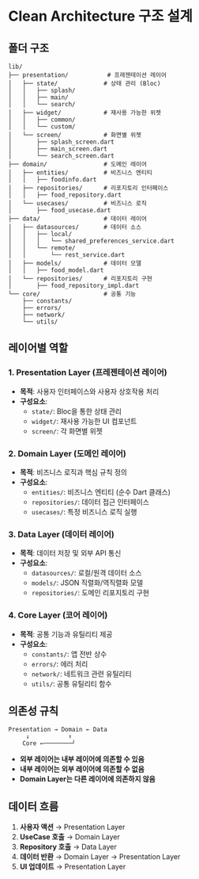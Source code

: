 # Clean Architecture 구조 설계

## 폴더 구조

```
lib/
├── presentation/           # 프레젠테이션 레이어
│   ├── state/             # 상태 관리 (Bloc)
│   │   ├── splash/
│   │   ├── main/
│   │   └── search/
│   ├── widget/            # 재사용 가능한 위젯
│   │   ├── common/
│   │   └── custom/
│   └── screen/            # 화면별 위젯
│       ├── splash_screen.dart
│       ├── main_screen.dart
│       └── search_screen.dart
├── domain/                # 도메인 레이어
│   ├── entities/          # 비즈니스 엔티티
│   │   ├── foodinfo.dart
│   ├── repositories/      # 리포지토리 인터페이스
│   │   ├── food_repository.dart
│   └── usecases/          # 비즈니스 로직
│       ├── food_usecase.dart
├── data/                  # 데이터 레이어
│   ├── datasources/       # 데이터 소스
│   │   ├── local/
│   │   │   └── shared_preferences_service.dart
│   │   └── remote/
│   │       └── rest_service.dart
│   ├── models/            # 데이터 모델
│   │   ├── food_model.dart
│   └── repositories/      # 리포지토리 구현
│       ├── food_repository_impl.dart
└── core/                  # 공통 기능
    ├── constants/
    ├── errors/
    ├── network/
    └── utils/
```

## 레이어별 역할

### 1. Presentation Layer (프레젠테이션 레이어)
- **목적**: 사용자 인터페이스와 사용자 상호작용 처리
- **구성요소**:
  - `state/`: Bloc을 통한 상태 관리
  - `widget/`: 재사용 가능한 UI 컴포넌트
  - `screen/`: 각 화면별 위젯

### 2. Domain Layer (도메인 레이어)
- **목적**: 비즈니스 로직과 핵심 규칙 정의
- **구성요소**:
  - `entities/`: 비즈니스 엔티티 (순수 Dart 클래스)
  - `repositories/`: 데이터 접근 인터페이스
  - `usecases/`: 특정 비즈니스 로직 실행

### 3. Data Layer (데이터 레이어)
- **목적**: 데이터 저장 및 외부 API 통신
- **구성요소**:
  - `datasources/`: 로컬/원격 데이터 소스
  - `models/`: JSON 직렬화/역직렬화 모델
  - `repositories/`: 도메인 리포지토리 구현

### 4. Core Layer (코어 레이어)
- **목적**: 공통 기능과 유틸리티 제공
- **구성요소**:
  - `constants/`: 앱 전반 상수
  - `errors/`: 에러 처리
  - `network/`: 네트워크 관련 유틸리티
  - `utils/`: 공통 유틸리티 함수

## 의존성 규칙

```
Presentation → Domain ← Data
     ↓           ↑
    Core ←────────┘
```

- **외부 레이어는 내부 레이어에 의존할 수 있음**
- **내부 레이어는 외부 레이어에 의존할 수 없음**
- **Domain Layer는 다른 레이어에 의존하지 않음**

## 데이터 흐름

1. **사용자 액션** → Presentation Layer
2. **UseCase 호출** → Domain Layer
3. **Repository 호출** → Data Layer
4. **데이터 반환** → Domain Layer → Presentation Layer
5. **UI 업데이트** → Presentation Layer
